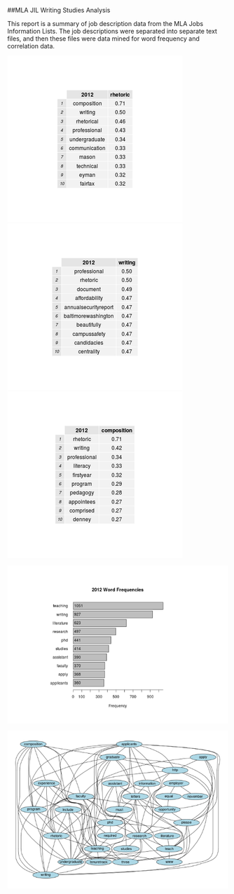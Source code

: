 ##MLA JIL Writing Studies Analysis

This report is a summary of job description data from the MLA Jobs Information Lists. The job descriptions were separated into separate text files, and then these files were data mined for word frequency and correlation data.

![](./data/2012/visuals/rhet-cor_table.png)![](./data/2012/visuals/writ-cor_table.png)![](./data/2012/visuals/comp-cor_table.png)

![](./visuals/freq_2012.png)

![](./visuals/cor_cluster.png)
